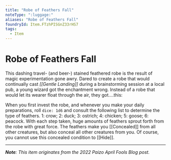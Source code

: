 ```yaml
---
title: "Robe of Feathers Fall"
noteType: ":luggage:"
aliases: "Robe of Feathers Fall"
foundryId: Item.FTzhPISGnZ33rHS7
tags:
  - Item
---
```


# Robe of Feathers Fall

This dashing travel- (and beer-) stained feathered robe is the result of magic experimentation gone awry. Dared to create a robe that would continually cast _[[Gentle Landing]]_ during a brainstorming session at a local pub, a young wizard got the enchantment wrong. Instead of a robe that would let its wearer float through the air, they got....this:

When you first invest the robe, and whenever you make your daily preparations, roll `dice: 1d6` and consult the following list to determine the type of feathers. 1: crow; 2: duck; 3: ostrich; 4: chicken; 5: goose; 6: peacock. With each step taken, huge amounts of feathers sprout forth from the robe with great force. The feathers make you [[Concealed]] from all other creatures, but also conceal all other creatures from you. Of course, you cannot use this concealed condition to [[Hide]].

* * *

_**Note**: This item originates from the 2022 Paizo April Fools Blog post._
